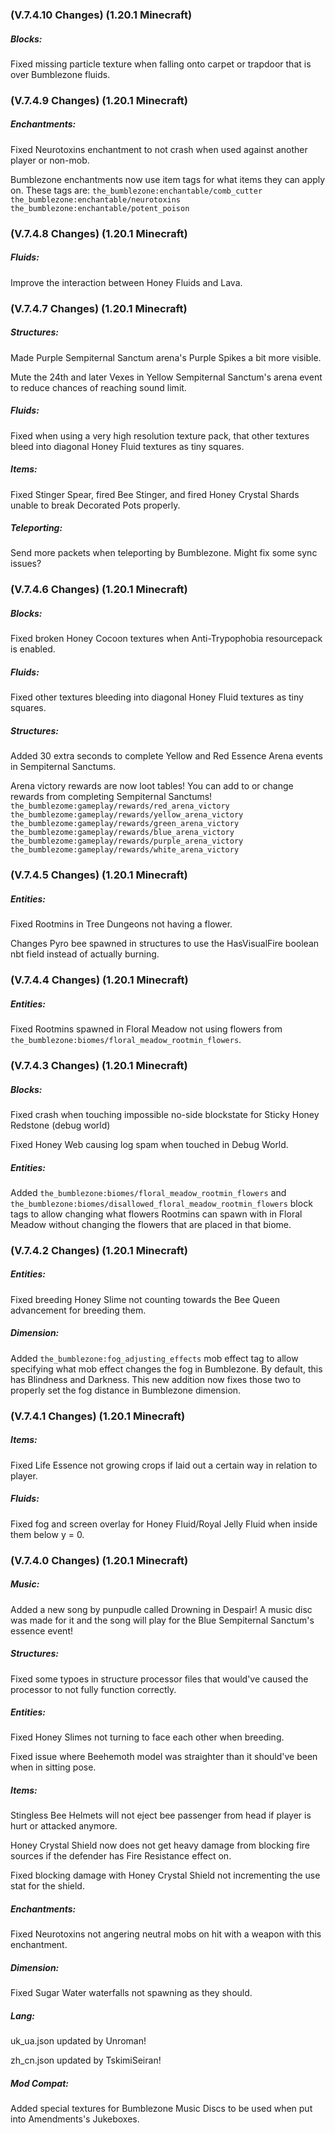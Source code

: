 ### **(V.7.4.10 Changes) (1.20.1 Minecraft)**

##### Blocks:
Fixed missing particle texture when falling onto carpet or trapdoor that is over Bumblezone fluids.


### **(V.7.4.9 Changes) (1.20.1 Minecraft)**

##### Enchantments:
Fixed Neurotoxins enchantment to not crash when used against another player or non-mob.

Bumblezone enchantments now use item tags for what items they can apply on. These tags are:
 `the_bumblezone:enchantable/comb_cutter`
 `the_bumblezone:enchantable/neurotoxins`
 `the_bumblezone:enchantable/potent_poison`


### **(V.7.4.8 Changes) (1.20.1 Minecraft)**

##### Fluids:
Improve the interaction between Honey Fluids and Lava.


### **(V.7.4.7 Changes) (1.20.1 Minecraft)**

##### Structures:
Made Purple Sempiternal Sanctum arena's Purple Spikes a bit more visible.

Mute the 24th and later Vexes in Yellow Sempiternal Sanctum's arena event to reduce chances of reaching sound limit.

##### Fluids:
Fixed when using a very high resolution texture pack, that other textures bleed into diagonal Honey Fluid textures as tiny squares.

##### Items:
Fixed Stinger Spear, fired Bee Stinger, and fired Honey Crystal Shards unable to break Decorated Pots properly.

##### Teleporting:
Send more packets when teleporting by Bumblezone. Might fix some sync issues?


### **(V.7.4.6 Changes) (1.20.1 Minecraft)**

##### Blocks:
Fixed broken Honey Cocoon textures when Anti-Trypophobia resourcepack is enabled.

##### Fluids:
Fixed other textures bleeding into diagonal Honey Fluid textures as tiny squares.

##### Structures:
Added 30 extra seconds to complete Yellow and Red Essence Arena events in Sempiternal Sanctums.

Arena victory rewards are now loot tables! You can add to or change rewards from completing Sempiternal Sanctums!
  `the_bumblezome:gameplay/rewards/red_arena_victory`
  `the_bumblezome:gameplay/rewards/yellow_arena_victory`
  `the_bumblezome:gameplay/rewards/green_arena_victory`
  `the_bumblezome:gameplay/rewards/blue_arena_victory`
  `the_bumblezome:gameplay/rewards/purple_arena_victory`
  `the_bumblezome:gameplay/rewards/white_arena_victory`


### **(V.7.4.5 Changes) (1.20.1 Minecraft)**

##### Entities:
Fixed Rootmins in Tree Dungeons not having a flower.

Changes Pyro bee spawned in structures to use the HasVisualFire boolean nbt field instead of actually burning.


### **(V.7.4.4 Changes) (1.20.1 Minecraft)**

##### Entities:
Fixed Rootmins spawned in Floral Meadow not using flowers from `the_bumblezone:biomes/floral_meadow_rootmin_flowers`.


### **(V.7.4.3 Changes) (1.20.1 Minecraft)**

##### Blocks:
Fixed crash when touching impossible no-side blockstate for Sticky Honey Redstone (debug world)

Fixed Honey Web causing log spam when touched in Debug World.

##### Entities:
Added `the_bumblezone:biomes/floral_meadow_rootmin_flowers` and `the_bumblezone:biomes/disallowed_floral_meadow_rootmin_flowers`
 block tags to allow changing what flowers Rootmins can spawn with in Floral Meadow without changing the flowers that are placed in that biome.


### **(V.7.4.2 Changes) (1.20.1 Minecraft)**

##### Entities:
Fixed breeding Honey Slime not counting towards the Bee Queen advancement for breeding them.

##### Dimension:
Added `the_bumblezone:fog_adjusting_effects` mob effect tag to allow specifying what mob effect changes the fog in Bumblezone.
 By default, this has Blindness and Darkness. This new addition now fixes those two to properly set the fog distance in Bumblezone dimension.


### **(V.7.4.1 Changes) (1.20.1 Minecraft)**

##### Items:
Fixed Life Essence not growing crops if laid out a certain way in relation to player.

##### Fluids:
Fixed fog and screen overlay for Honey Fluid/Royal Jelly Fluid when inside them below y = 0.


### **(V.7.4.0 Changes) (1.20.1 Minecraft)**

##### Music:
Added a new song by punpudle called Drowning in Despair!
 A music disc was made for it and the song will play for the Blue Sempiternal Sanctum's essence event!

##### Structures:
Fixed some typoes in structure processor files that would've caused the processor to not fully function correctly.

##### Entities:
Fixed Honey Slimes not turning to face each other when breeding.

Fixed issue where Beehemoth model was straighter than it should've been when in sitting pose.

##### Items:
Stingless Bee Helmets will not eject bee passenger from head if player is hurt or attacked anymore.

Honey Crystal Shield now does not get heavy damage from blocking fire sources if the defender has Fire Resistance effect on.

Fixed blocking damage with Honey Crystal Shield not incrementing the use stat for the shield.

##### Enchantments:
Fixed Neurotoxins not angering neutral mobs on hit with a weapon with this enchantment.

##### Dimension:
Fixed Sugar Water waterfalls not spawning as they should.

##### Lang:
uk_ua.json updated by Unroman!

zh_cn.json updated by TskimiSeiran!

##### Mod Compat:
Added special textures for Bumblezone Music Discs to be used when put into Amendments's Jukeboxes.
